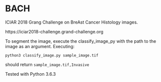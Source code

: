# BACH

ICIAR 2018 Grang Challenge on BreAst Cancer Histology images.

<link>https://iciar2018-challenge.grand-challenge.org</link>

To segment the image, execute the classify_image_py with the path to the image as an argument. Executing:

```python3 classify_image.py sample_image.tif```

should return 
```sample_image.tif,Invasive```

Tested with Python 3.6.3